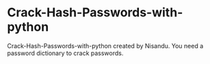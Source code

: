 # Crack-Hash-Passwords-with-python
Crack-Hash-Passwords-with-python created by Nisandu. You need a password dictionary to crack passwords.
